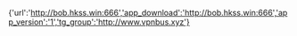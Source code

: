 {'url':'http://bob.hkss.win:666','app_download':'http://bob.hkss.win:666','app_version':'1','tg_group':'http://www.vpnbus.xyz'}
